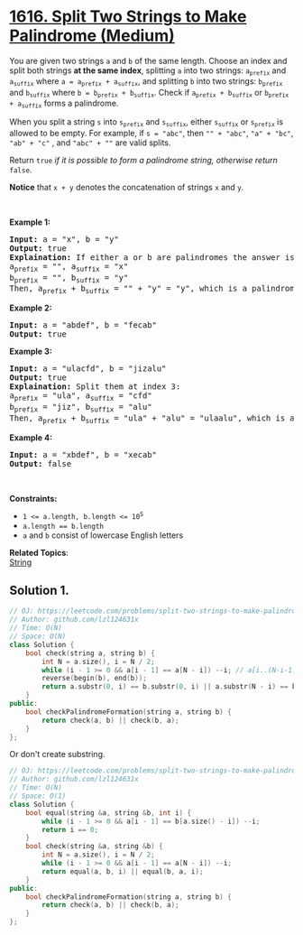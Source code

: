 # [1616. Split Two Strings to Make Palindrome (Medium)](https://leetcode.com/problems/split-two-strings-to-make-palindrome/)

<p>You are given two strings <code>a</code> and <code>b</code> of the same length. Choose an index and split both strings <strong>at the same index</strong>, splitting <code>a</code> into two strings: <code>a<sub>prefix</sub></code> and <code>a<sub>suffix</sub></code> where <code>a = a<sub>prefix</sub> + a<sub>suffix</sub></code>, and splitting <code>b</code> into two strings: <code>b<sub>prefix</sub></code> and <code>b<sub>suffix</sub></code> where <code>b = b<sub>prefix</sub> + b<sub>suffix</sub></code>. Check if <code>a<sub>prefix</sub> + b<sub>suffix</sub></code> or <code>b<sub>prefix</sub> + a<sub>suffix</sub></code> forms a palindrome.</p>

<p>When you split a string <code>s</code> into <code>s<sub>prefix</sub></code> and <code>s<sub>suffix</sub></code>, either <code>s<sub>suffix</sub></code> or <code>s<sub>prefix</sub></code> is allowed to be empty. For example, if <code>s = "abc"</code>, then <code>"" + "abc"</code>, <code>"a" + "bc"</code>, <code>"ab" + "c"</code> , and <code>"abc" + ""</code> are valid splits.</p>

<p>Return <code>true</code><em> if it is possible to form</em><em> a palindrome string, otherwise return </em><code>false</code>.</p>

<p><strong>Notice</strong> that&nbsp;<code>x + y</code> denotes the concatenation of strings <code>x</code> and <code>y</code>.</p>

<p>&nbsp;</p>
<p><strong>Example 1:</strong></p>

<pre><strong>Input:</strong> a = "x", b = "y"
<strong>Output:</strong> true
<strong>Explaination:</strong> If either a or b are palindromes the answer is true since you can split in the following way:
a<sub>prefix</sub> = "", a<sub>suffix</sub> = "x"
b<sub>prefix</sub> = "", b<sub>suffix</sub> = "y"
Then, a<sub>prefix</sub> + b<sub>suffix</sub> = "" + "y" = "y", which is a palindrome.
</pre>

<p><strong>Example 2:</strong></p>

<pre><strong>Input:</strong> a = "abdef", b = "fecab"
<strong>Output:</strong> true
</pre>

<p><strong>Example 3:</strong></p>

<pre><strong>Input:</strong> a = "ulacfd", b = "jizalu"
<strong>Output:</strong> true
<strong>Explaination:</strong> Split them at index 3:
a<sub>prefix</sub> = "ula", a<sub>suffix</sub> = "cfd"
b<sub>prefix</sub> = "jiz", b<sub>suffix</sub> = "alu"
Then, a<sub>prefix</sub> + b<sub>suffix</sub> = "ula" + "alu" = "ulaalu", which is a palindrome.
</pre>

<p><strong>Example 4:</strong></p>

<pre><strong>Input:</strong> a = "xbdef", b = "xecab"
<strong>Output:</strong> false
</pre>

<p>&nbsp;</p>
<p><strong>Constraints:</strong></p>

<ul>
	<li><code>1 &lt;= a.length, b.length &lt;= 10<sup>5</sup></code></li>
	<li><code>a.length == b.length</code></li>
	<li><code>a</code> and <code>b</code> consist of lowercase English letters</li>
</ul>


**Related Topics**:  
[String](https://leetcode.com/tag/string/)

## Solution 1.

```cpp
// OJ: https://leetcode.com/problems/split-two-strings-to-make-palindrome/
// Author: github.com/lzl124631x
// Time: O(N)
// Space: O(N)
class Solution {
    bool check(string a, string b) {
        int N = a.size(), i = N / 2;
        while (i - 1 >= 0 && a[i - 1] == a[N - i]) --i; // a[i..(N-i-1)] is palindrome
        reverse(begin(b), end(b));
        return a.substr(0, i) == b.substr(0, i) || a.substr(N - i) == b.substr(N - i);
    }
public:
    bool checkPalindromeFormation(string a, string b) {
        return check(a, b) || check(b, a);
    }
};
```

Or don't create substring.

```cpp
// OJ: https://leetcode.com/problems/split-two-strings-to-make-palindrome/
// Author: github.com/lzl124631x
// Time: O(N)
// Space: O(1)
class Solution {
    bool equal(string &a, string &b, int i) {
        while (i - 1 >= 0 && a[i - 1] == b[a.size() - i]) --i;
        return i == 0;
    }
    bool check(string &a, string &b) {
        int N = a.size(), i = N / 2;
        while (i - 1 >= 0 && a[i - 1] == a[N - i]) --i;
        return equal(a, b, i) || equal(b, a, i);
    }
public:
    bool checkPalindromeFormation(string a, string b) {
        return check(a, b) || check(b, a);
    }
};
```